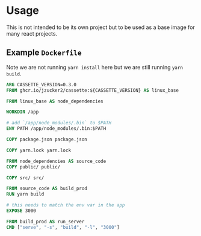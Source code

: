# Usage

This is not intended to be its own project but 
to be used as a base image for many react projects.

## Example `Dockerfile`

Note we are not running `yarn install` here 
but we are still running `yarn build`.

```Dockerfile
ARG CASSETTE_VERSION=0.3.0
FROM ghcr.io/jzucker2/cassette:${CASSETTE_VERSION} AS linux_base

FROM linux_base AS node_dependencies

WORKDIR /app

# add `/app/node_modules/.bin` to $PATH
ENV PATH /app/node_modules/.bin:$PATH

COPY package.json package.json

COPY yarn.lock yarn.lock

FROM node_dependencies AS source_code
COPY public/ public/

COPY src/ src/

FROM source_code AS build_prod
RUN yarn build

# this needs to match the env var in the app
EXPOSE 3000

FROM build_prod AS run_server
CMD ["serve", "-s", "build", "-l", "3000"]
```
